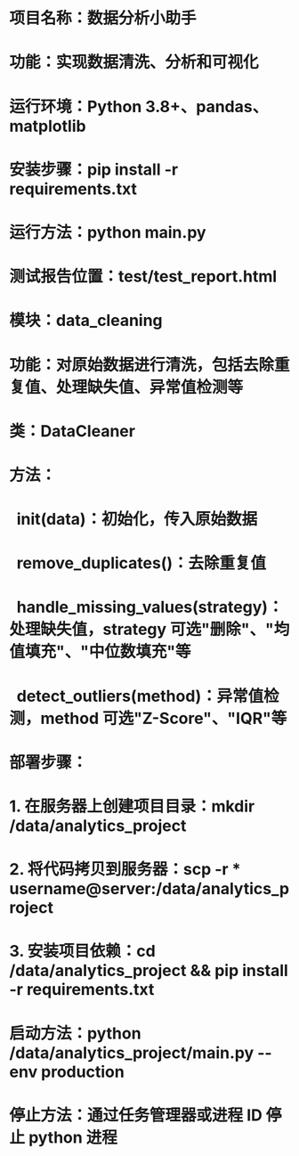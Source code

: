 # 项目名称：数据分析小助手
# 功能：实现数据清洗、分析和可视化
# 运行环境：Python 3.8+、pandas、matplotlib
# 安装步骤：pip install -r requirements.txt
# 运行方法：python main.py
# 测试报告位置：test/test_report.html


# 模块：data_cleaning
# 功能：对原始数据进行清洗，包括去除重复值、处理缺失值、异常值检测等
# 类：DataCleaner
# 方法：
#   __init__(data)：初始化，传入原始数据
#   remove_duplicates()：去除重复值
#   handle_missing_values(strategy)：处理缺失值，strategy 可选"删除"、"均值填充"、"中位数填充"等
#   detect_outliers(method)：异常值检测，method 可选"Z-Score"、"IQR"等

# 部署步骤：
# 1. 在服务器上创建项目目录：mkdir /data/analytics_project
# 2. 将代码拷贝到服务器：scp -r * username@server:/data/analytics_project
# 3. 安装项目依赖：cd /data/analytics_project && pip install -r requirements.txt
# 启动方法：python /data/analytics_project/main.py --env production
# 停止方法：通过任务管理器或进程 ID 停止 python 进程